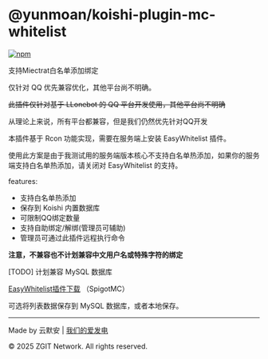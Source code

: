 # @yunmoan/koishi-plugin-mc-whitelist

[![npm](https://img.shields.io/npm/v/@yunmoan/koishi-plugin-mc-whitelist?style=flat-square)](https://www.npmjs.com/package/@yunmoan/koishi-plugin-mc-whitelist)

支持Miectrat白名单添加绑定

仅针对 QQ 优先兼容优化，其他平台尚不明确。

~~此插件仅针对基于 LLonebot  的 QQ 平台开发使用，其他平台尚不明确~~

从理论上来说，所有平台都兼容，但是我们仍然优先针对QQ开发



本插件基于 Rcon 功能实现，需要在服务端上安装 EasyWhitelist 插件。

使用此方案是由于我测试用的服务端版本核心不支持白名单热添加，如果你的服务端支持白名单热添加，请关闭对 EasyWhitelist 的支持。

features:
- 支持白名单热添加
- 保存到 Koishi 内置数据库
- 可限制QQ绑定数量
- 支持自助绑定/解绑(管理员可辅助)
- 管理员可通过此插件远程执行命令

**注意，不兼容也不计划兼容中文用户名或特殊字符的绑定**


[TODO] 计划兼容 MySQL 数据库

[EasyWhitelist插件下载](https://www.spigotmc.org/resources/easywhitelist-name-based-whitelist.65222/) （SpigotMC）

可选将列表数据保存到 MySQL 数据库，或者本地保存。
***
Made by 云默安 | [我们的爱发电](https://afdian.com/a/zgitnetwork)

© 2025 ZGIT Network. All rights reserved.
